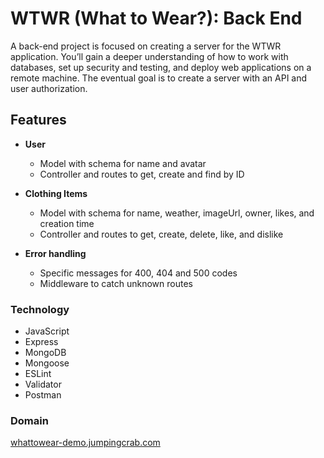 # WTWR (What to Wear?): Back End

A back-end project is focused on creating a server for the WTWR application. You’ll gain a deeper understanding of how to work with databases, set up security and testing, and deploy web applications on a remote machine. The eventual goal is to create a server with an API and user authorization.

## Features

- **User**

  - Model with schema for name and avatar
  - Controller and routes to get, create and find by ID

- **Clothing Items**

  - Model with schema for name, weather, imageUrl, owner, likes, and creation time
  - Controller and routes to get, create, delete, like, and dislike

- **Error handling**
  - Specific messages for 400, 404 and 500 codes
  - Middleware to catch unknown routes

### Technology

- JavaScript
- Express
- MongoDB
- Mongoose
- ESLint
- Validator
- Postman

### Domain

[whattowear-demo.jumpingcrab.com](https://whattowear-demo.jumpingcrab.com/)
